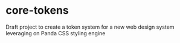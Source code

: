 # core-tokens
Draft project to create a token system for a new web design system leveraging on Panda CSS styling engine
